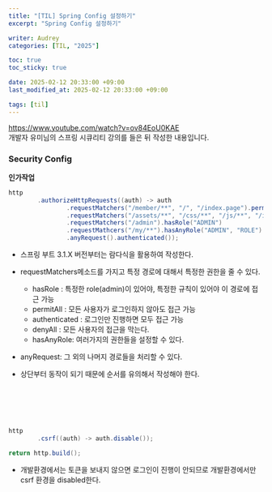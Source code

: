 ```yaml
---
title: "[TIL] Spring Config 설정하기"
excerpt: "Spring Config 설정하기"

writer: Audrey
categories: [TIL, "2025"]

toc: true
toc_sticky: true

date: 2025-02-12 20:33:00 +09:00
last_modified_at: 2025-02-12 20:33:00 +09:00

tags: [til]
---
```


https://www.youtube.com/watch?v=ov84EoU0KAE  
개발자 유미님의 스프링 시큐리티 강의를 들은 뒤 작성한 내용입니다.



### Security Config

**인가작업**

```java
http
        .authorizeHttpRequests((auth) -> auth 
                .requestMatchers("/member/**", "/", "/index.page").permitAll() 
                .requestMatchers("/assets/**", "/css/**", "/js/**", "/images/**").permitAll() 
                .requestMatchers("/admin").hasRole("ADMIN") 
                .requestMathcers("/my/**").hasAnyRole("ADMIN", "ROLE")
                .anyRequest().authenticated());
```

- 스프링 부트 3.1.X 버전부터는 람다식을 활용하여 작성한다.
- requestMatchers메소드를 가지고 특정 경로에 대해서 특정한 권한을 줄 수 있다.
    - hasRole : 특정한 role(admin)이 있어야, 특정한 규칙이 있어야 이 경로에 접근 가능
    - permitAll : 모든 사용자가 로그인하지 않아도 접근 가능
    - authenticated : 로그인만 진행하면 모두 접근 가능
    - denyAll : 모든 사용자의 접근을 막는다.
    - hasAnyRole: 여러가지의 권한들을 설정할 수 있다.  
    
- anyRequest: 그 외의 나머지 경로들을 처리할 수 있다.  
- 상단부터 동작이 되기 때문에 순서를 유의해서 작성해야 한다.  


<br>
<br>
<br>
<br>

```java
http
        .csrf((auth) -> auth.disable());

return http.build();
```
- 개발환경에서는 토큰을 보내지 않으면 로그인이 진행이 안되므로 개발환경에서만 csrf 환경을 disabled한다.